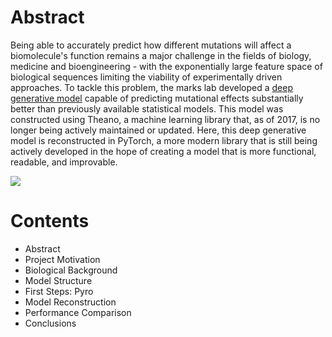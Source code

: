 # Abstract

Being able to accurately predict how different mutations will affect a biomolecule's function remains a major challenge in the fields of biology, medicine and bioengineering - with the exponentially large feature space of biological sequences limiting the viability of experimentally driven approaches. To tackle this problem, the marks lab developed a [deep generative model](https://github.com/debbiemarkslab/DeepSequence) capable of predicting mutational effects substantially better than previously available statistical models. This model was constructed using Theano, a machine learning library that, as of 2017, is no longer being actively maintained or updated. Here, this deep generative model is reconstructed in PyTorch, a more modern library that is still being actively developed in the hope of creating a model that is more functional, readable, and improvable.

![](markslab.jpg)

# Contents

- Abstract
- Project Motivation
- Biological Background
- Model Structure
- First Steps: Pyro
- Model Reconstruction
- Performance Comparison
- Conclusions  
